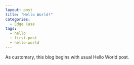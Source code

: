 ```yaml
---
layout: post
title: "Hello World!"
categories:
  - Edge Case
tags:
  - hello
  - first-post
  - hello-world
---
```


As customary, this blog begins with usual Hello World post.
